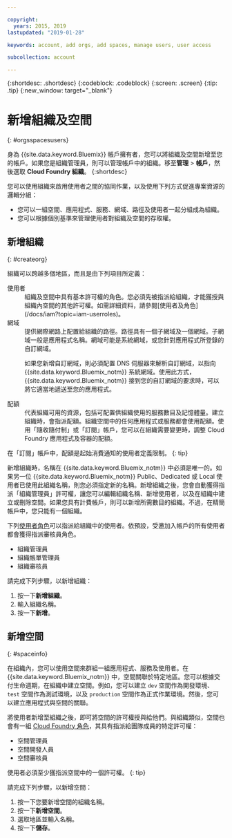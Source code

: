 ```yaml
---

copyright:
  years: 2015, 2019
lastupdated: "2019-01-28"

keywords: account, add orgs, add spaces, manage users, user access

subcollection: account

---
```


{:shortdesc: .shortdesc}
{:codeblock: .codeblock}
{:screen: .screen}
{:tip: .tip}
{:new_window: target="_blank"}

# 新增組織及空間
{: #orgsspacesusers}

身為 {{site.data.keyword.Bluemix}} 帳戶擁有者，您可以將組織及空間新增至您的帳戶。如果您是組織管理員，則可以管理帳戶中的組織。移至**管理** > **帳戶**，然後選取 **Cloud Foundry 組織**。
{:shortdesc}

您可以使用組織來啟用使用者之間的協同作業，以及使用下列方式促進專案資源的邏輯分組：

   * 您可以一組空間、應用程式、服務、網域、路徑及使用者一起分組成為組織。
   * 您可以根據個別基準來管理使用者對組織及空間的存取權。

## 新增組織
{: #createorg}

組織可以跨越多個地區，而且是由下列項目所定義：

<dl>
<dt>使用者</dt>
<dd>組織及空間中具有基本許可權的角色。您必須先被指派給組織，才能獲授與組織內空間的其他許可權。如需詳細資料，請參閱[使用者及角色](/docs/iam?topic=iam-userroles)。</dd>
<dt>網域</dt>
<dd>提供網際網路上配置給組織的路徑。路徑具有一個子網域及一個網域。子網域一般是應用程式名稱。網域可能是系統網域，或您針對應用程式所登錄的自訂網域。<br/>
<p>如果您新增自訂網域，則必須配置 DNS 伺服器來解析自訂網域，以指向 {{site.data.keyword.Bluemix_notm}} 系統網域。使用此方式，{{site.data.keyword.Bluemix_notm}} 接到您的自訂網域的要求時，可以將它適當地遞送至您的應用程式。</p></dd>
<dt>配額</dt>
<dd>代表組織可用的資源，包括可配置供組織使用的服務數目及記憶體量。建立組織時，會指派配額。組織空間中的任何應用程式或服務都會使用配額。使用「隨收隨付制」或「訂閱」帳戶，您可以在組織需要變更時，調整 Cloud Foundry 應用程式及容器的配額。</dd>
</dl>

在「訂閱」帳戶中，配額是起始消費通知的使用者定義限制。
{: tip}

新增組織時，名稱在 {{site.data.keyword.Bluemix_notm}} 中必須是唯一的。如果另一位 {{site.data.keyword.Bluemix_notm}} Public、Dedicated 或 Local 使用者已使用此組織名稱，則您必須指定新的名稱。新增組織之後，您會自動獲得指派「組織管理員」許可權，讓您可以編輯組織名稱、新增使用者，以及在組織中建立或刪除空間。如果您具有計費帳戶，則可以新增所需數目的組織。不過，在精簡帳戶中，您只能有一個組織。

下列[使用者角色](/docs/iam?topic=iam-userroles)可以指派給組織中的使用者。依預設，受邀加入帳戶的所有使用者都會獲得指派審核員角色。

   * 組織管理員
   * 組織帳單管理員
   * 組織審核員

請完成下列步驟，以新增組織：

  1. 按一下**新增組織**。
  2. 輸入組織名稱。  
  3. 按一下**新增**。

<!-- Add info on Manage infrastructure option under a space -->

## 新增空間
{: #spaceinfo}

在組織內，您可以使用空間來群組一組應用程式、服務及使用者。在 {{site.data.keyword.Bluemix_notm}} 中，空間關聯於特定地區。您可以根據交付生命週期，在組織中建立空間。例如，您可以建立 `dev` 空間作為開發環境、`test` 空間作為測試環境，以及 `production` 空間作為正式作業環境。然後，您可以建立應用程式與空間的關聯。

將使用者新增至組織之後，即可將空間的許可權授與給他們。與組織類似，空間也會有一組 [Cloud Foundry 角色](/docs/iam?topic=iam-cfroles)，其具有指派給團隊成員的特定許可權：

  * 空間管理員
  * 空間開發人員
  * 空間審核員

使用者必須至少獲指派空間中的一個許可權。
{: tip}

請完成下列步驟，以新增空間：

  1. 按一下您要新增空間的組織名稱。
  2. 按一下**新增空間**。
  3. 選取地區並輸入名稱。
  4. 按一下**儲存**。
